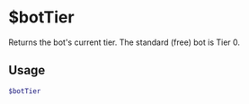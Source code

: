 # $botTier

Returns the bot's current tier.
The standard (free) bot is Tier 0.

## Usage

```bash
$botTier
```

